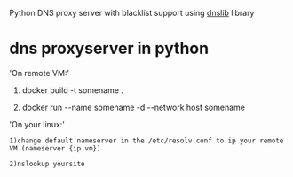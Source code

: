 Python DNS proxy server with blacklist support using [dnslib](https://pypi.python.org/pypi/dnslib) library

# dns proxyserver in python

'On remote VM:'

   1) docker build -t somename .
   
   2) docker run --name somename -d --network host somename

'On your linux:'

    1)change default nameserver in the /etc/resolv.conf to ip your remote VM (nameserver {ip vm})
   
    2)nslookup yoursite
